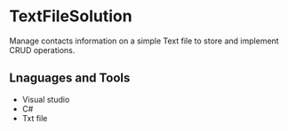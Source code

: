 # TextFileSolution

Manage contacts information on a simple Text file to store and implement CRUD operations.

## Lnaguages and Tools
- Visual studio
- C#
- Txt file
